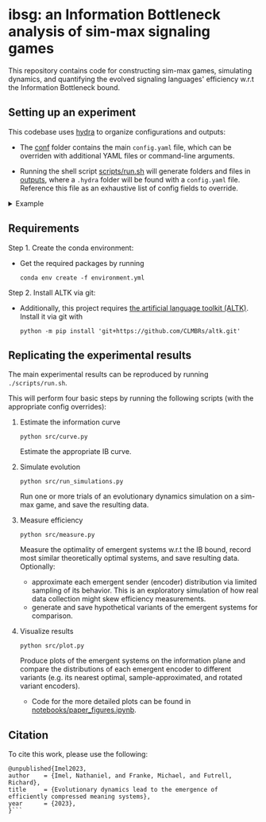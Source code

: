 # ibsg: an Information Bottleneck analysis of sim-max signaling games

This repository contains code for constructing sim-max games, simulating  dynamics, and quantifying the evolved signaling languages' efficiency w.r.t the Information Bottleneck bound.


## Setting up an experiment

This codebase uses [hydra](https://hydra.cc/) to organize configurations and outputs:

- The [conf](./conf/) folder contains the main `config.yaml` file, which can be overriden with additional YAML files or command-line arguments.

- Running the shell script [scripts/run.sh](scripts/run.sh) will generate folders and files in [outputs](outputs), where a `.hydra` folder will be found with a `config.yaml` file. Reference this file as an exhaustive list of config fields to override.

<details>
<summary>Example</summary>
<br>

Here is an example command that will execute an experiment, overriding the hydra config defaults.

```    
./scripts/run.sh -m \
"game.universe=2ball_300" \
"game.prior=2ball_300_power_2" \
"game.num_signals=300" \
"game.discriminative_need_gamma=0" \
"simulation.num_runs=10" \
"simulation.dynamics.imprecise_imitation_gamma=range(-3, 4)" \
"simulation/dynamics=two_population_rd, nowak_krakauer"
```

Description of command line args, in order of appearance:

- `./scripts/run.sh -m `
    - The `-m` flag indicates to hydra that we are performing a 'multirun' sweep over configs.

- The next three commands specify parameters of both the signaling games, and of the IB theoretical bound (see [src/game/game.py](src/game/game.py)).
- `game.universe=2ball_300`
    - We specify a universe of 300 referents sampled from a unit sphere in 3 dimensions. This universe is loaded from a CSV file at [data/universe/2ball_300.csv](data/universe/2cube_300.csv) folder, so we pass the filename using `"game.universe=2ball_300"` (see the [nballs](src/notebooks/nballs.ipynb) notebook). You can encode a universe with any structure you like into a csv file; the default universe is just $\{1, \dots, 10\}$.
- `game.prior=2ball_300_power_2`
    - We specify a power-law distributed prior over meanings at [data/prior/2ball_300_power_2.csv](data/prior/2ball_300_power_2.csv) (see the [power_prior](src/notebooks/power_prior.ipynb) notebook). Use any prior you like, encoded as a CSV file. If we omit this, a uniform prior will be inferred.
- `game.num_signals=300`
    - We let Sender and Receiver have 300 possible signals for all rounds of the signaling game (thus allowing for perfectly accurate languages).


- `game.discriminative_need_gamma=0`
    - We set the degree of tolerable pragmatic slack / discriminative need in a signaling game to be moderate. This is the one parameter for payoff / utility / fitness in the signaling game. It will be exponentiated by 10 (see `generate_sim_matrix` at [src/game/perception.py](src/game/perception.py)).

- `simulation.num_runs=10`
    - We simulate evolution ten different times, varying initial conditions. By default, these runs are executed in parallel using all available CPU cores. The number of processes to run, and whether to multiprocess, can be overriden. See [conf/simulation/basic.yaml](conf/simulation/basic.yaml). We vary the entropy of the initial populations' average behavior. The range of this variation can be specified by `population_init_minalpha` and `population_init_maxalpha`.

- The next two arguments ask hydra to *sweep* over different parameters, holding all other parameters equal. Sweeps are performed locally and serially (but see https://hydra.cc/docs/plugins/joblib_launcher/).

- `simulation.dynamics.imprecise_imitation_gamma=range(-3, 4)`
    - We sweep over different levels (-3, -2, ..., 3) of perceptual/mutation noise in the signaling game dynamics (see [src/game/perception.py](src/game/perception.py)). We have therefore now requested that hydra execute 7 jobs.

- `simulation/dynamics=two_population_rd, nowak_krakauer`
    - We sweep over two different dynamics inspired by the replicator equation (see [src/simulation/dynamics.py](src/simulation/dynamics.py)). We now have requested 14 jobs (however, the IB theoretical bound is appropriate for all 14 simulation sweeps, so it is only estimated once).

For each of the 14 jobs, outputs will be written to folders that are unique to that job, under [multirun](multirun/), but hierarchically organized as appropriate. For example, one job will output results to

- `multirun/universe=2ball_300/num_signals=300/prior=2ball_300_power_2/dist=squared_dist/meaning_certainty=0/dynamics=two_population_rd/ii=-3/population_size=None/num_runs=10/seed=42/discr_need=0/`

while the IB curve and optimal encoders will be written once to

- `multirun/universe=2ball_300/num_signals=300/prior=2ball_300_power_2/dist=squared_dist/meaning_certainty=0/`

Happy exploring!

</details>

## Requirements  

Step 1. Create the conda environment:

- Get the required packages by running

    `conda env create -f environment.yml`

Step 2. Install ALTK via git:

- Additionally, this project requires [the artificial language toolkit (ALTK)](https://github.com/nathimel/altk). Install it via git with

    `python -m pip install 'git+https://github.com/CLMBRs/altk.git'`

## Replicating the experimental results

The main experimental results can be reproduced by running `./scripts/run.sh`.

This will perform four basic steps by running the following scripts (with the appropriate config overrides):

1. Estimate the information curve

    `python src/curve.py`

    Estimate the appropriate IB curve.

2. Simulate evolution

    `python src/run_simulations.py`

    Run one or more trials of an evolutionary dynamics simulation on a sim-max game, and save the resulting data.

3. Measure efficiency

    `python src/measure.py`

    Measure the optimality of emergent systems w.r.t the IB  bound, record most similar theoretically optimal systems, and save resulting data.
    Optionally:
    - approximate each emergent sender (encoder) distribution via limited sampling of its behavior. This is an exploratory simulation of how real data collection might skew efficiency measurements.
    - generate and save hypothetical variants of the emergent systems for comparison.

4. Visualize results

    `python src/plot.py`

    Produce plots of the emergent systems on the information plane and compare the distributions of each emergent encoder to different variants (e.g. its nearest optimal, sample-approximated, and rotated variant encoders).

    - Code for the more detailed plots can be found in [notebooks/paper_figures.ipynb](src/notebooks/paper_figures.ipynb).

## Citation

To cite this work, please use the following:

```
@unpublished{Imel2023,
author    = {Imel, Nathaniel, and Franke, Michael, and Futrell, Richard},
title     = {Evolutionary dynamics lead to the emergence of efficiently compressed meaning systems},
year      = {2023},
}```
